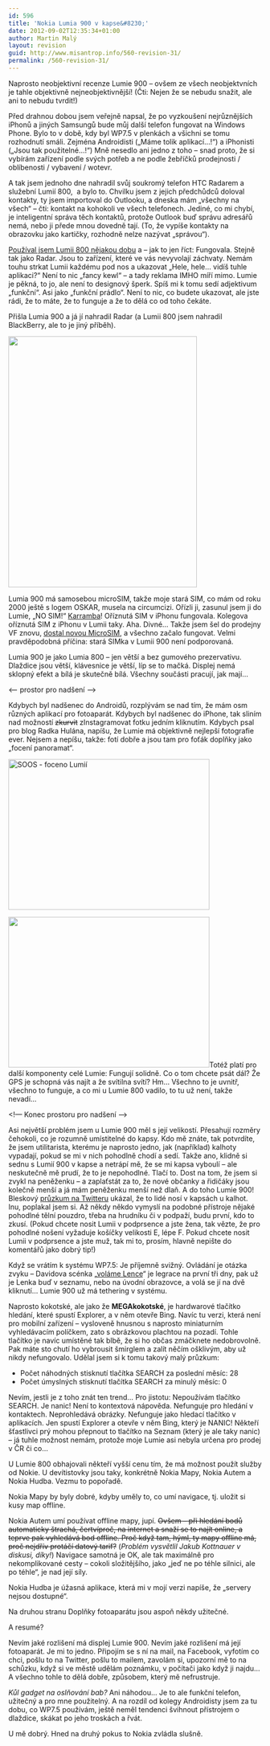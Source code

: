 ```yaml
---
id: 596
title: 'Nokia Lumia 900 v kapse&#8230;'
date: 2012-09-02T12:35:34+01:00
author: Martin Malý
layout: revision
guid: http://www.misantrop.info/560-revision-31/
permalink: /560-revision-31/
---
```

Naprosto neobjektivní recenze Lumie 900 &#8211; ovšem ze všech neobjektvních je tahle objektivně nejneobjektivnější! (Čti: Nejen že se nebudu snažit, ale ani to nebudu tvrdit!)

<!--more-->

Před drahnou dobou jsem veřejně napsal, že po vyzkoušení nejrůznějších iPhonů a jiných Samsungů bude můj další telefon fungovat na Windows Phone. Bylo to v době, kdy byl WP7.5 v plenkách a všichni se tomu rozhodnutí smáli. Zejména Androidisti (&#8222;Máme tolik aplikací&#8230;!&#8220;) a iPhonisti (&#8222;Jsou tak použitelné&#8230;!&#8220;) Mně nesedlo ani jedno z toho &#8211; snad proto, že si vybírám zařízení podle svých potřeb a ne podle žebříčků prodejnosti / oblíbenosti / vybavení / wotevr.

A tak jsem jednoho dne nahradil svůj soukromý telefon HTC Radarem a služební Lumií 800,  a bylo to. Chvilku jsem z jejich předchůdců doloval kontakty, ty jsem importoval do Outlooku, a dneska mám &#8222;všechny na všech&#8220; &#8211; čti: kontakt na kohokoli ve všech telefonech. Jediné, co mi chybí, je inteligentní správa těch kontaktů, protože Outlook buď správu adresářů nemá, nebo ji přede mnou dovedně tají. (To, že vypíše kontakty na obrazovku jako kartičky, rozhodně nelze nazývat &#8222;správou&#8220;).

[Používal jsem Lumii 800 nějakou dobu](http://www.misantrop.info/proc-si-koupit-lumii-800/) a &#8211; jak to jen říct: Fungovala. Stejně tak jako Radar. Jsou to zařízení, které ve vás nevyvolají záchvaty. Nemám touhu strkat Lumii každému pod nos a ukazovat &#8222;Hele, hele&#8230; vidíš tuhle aplikaci?&#8220; Není to nic &#8222;fancy kewl&#8220; &#8211; a tady reklama IMHO míří mimo. Lumie je pěkná, to jo, ale není to designový šperk. Spíš mi k tomu sedí adjektivum &#8222;funkční&#8220;. Asi jako &#8222;funkční prádlo&#8220;. Není to nic, co budete ukazovat, ale jste rádi, že to máte, že to funguje a že to dělá co od toho čekáte.

Přišla Lumia 900 a já jí nahradil Radar (a Lumii 800 jsem nahradil BlackBerry, ale to je jiný příběh).

<a href="http://www.misantrop.info/?attachment_id=564" rel="attachment wp-att-564"><img class="aligncenter size-medium wp-image-564" title="WP_000176" src="http://www.misantrop.info/wp-content/uploads/2012/09/WP_000176-375x500.jpg" alt="" width="375" height="500" srcset="https://www.misantrop.info/wp-content/uploads/2012/09/WP_000176-375x500.jpg 375w, https://www.misantrop.info/wp-content/uploads/2012/09/WP_000176-150x200.jpg 150w, https://www.misantrop.info/wp-content/uploads/2012/09/WP_000176.jpg 538w" sizes="(max-width: 375px) 100vw, 375px" /></a>

Lumia 900 má samosebou microSIM, takže moje stará SIM, co mám od roku 2000 ještě s logem OSKAR, musela na circumcizi. Ořízli ji, zasunul jsem ji do Lumie, &#8222;NO SIM!&#8220; [Karramba](https://twitter.com/adent/status/228086101598953472)! Oříznutá SIM v iPhonu fungovala. Kolegova oříznutá SIM z iPhonu v Lumii taky. Aha. Divné&#8230; Takže jsem šel do prodejny VF znovu, [dostal novou MicroSIM](https://twitter.com/adent/status/228154504896475136), a všechno začalo fungovat. Velmi pravděpodobná příčina: stará SIMka v Lumii 900 není podporovaná.

Lumia 900 je jako Lumia 800 &#8211; jen větší a bez gumového prezervativu. Dlaždice jsou větší, klávesnice je větší, líp se to mačká. Displej nemá sklopný efekt a bílá je skutečně bílá. Všechny součásti pracují, jak mají&#8230;

<&#8212; prostor pro nadšení &#8212;>

Kdybych byl nadšenec do Androidů, rozplývám se nad tím, že mám osm různých aplikací pro fotoaparát. Kdybych byl nadšenec do iPhone, tak sliním nad možností <del>zkurvit</del> zInstagramovat fotku jedním kliknutím. Kdybych psal pro blog Radka Hulána, napíšu, že Lumie má objektivně nejlepší fotografie ever. Nejsem a nepíšu, takže: fotí dobře a jsou tam pro foťák doplňky jako &#8222;focení panoramat&#8220;.

<a href="http://www.misantrop.info/?attachment_id=562" rel="attachment wp-att-562"><img class="aligncenter size-full wp-image-562" title="WP_000134" src="http://www.misantrop.info/wp-content/uploads/2012/09/WP_000134.jpg" alt="SOOS - foceno Lumií" width="400" height="300" srcset="https://www.misantrop.info/wp-content/uploads/2012/09/WP_000134.jpg 400w, https://www.misantrop.info/wp-content/uploads/2012/09/WP_000134-200x150.jpg 200w" sizes="(max-width: 400px) 100vw, 400px" /></a>

<a href="http://www.misantrop.info/?attachment_id=563" rel="attachment wp-att-563"><img class="aligncenter size-full wp-image-563" title="WP_000128" src="http://www.misantrop.info/wp-content/uploads/2012/09/WP_000128.jpg" alt="" width="400" height="300" srcset="https://www.misantrop.info/wp-content/uploads/2012/09/WP_000128.jpg 400w, https://www.misantrop.info/wp-content/uploads/2012/09/WP_000128-200x150.jpg 200w" sizes="(max-width: 400px) 100vw, 400px" /></a>Totéž platí pro další komponenty celé Lumie: Fungují solidně. Co o tom chcete psát dál? Že GPS je schopná vás najít a že svítilna svítí? Hm&#8230; Všechno to je uvnitř, všechno to funguje, a co mi u Lumie 800 vadilo, to tu už není, takže nevadí&#8230;

<!&#8212; Konec prostoru pro nadšení &#8212;>

Asi největší problém jsem u Lumie 900 měl s její velikostí. Přesahují rozměry čehokoli, co je rozumně umístitelné do kapsy. Kdo mě znáte, tak potvrdíte, že jsem utilitarista, kterému je naprosto jedno, jak (například) kalhoty vypadají, pokud se mi v nich pohodlně chodí a sedí. Takže ano, klidně si sednu s Lumií 900 v kapse a netrápí mě, že se mi kapsa vyboulí &#8211; ale neskutečně mě prudí, že to je nepohodlné. Tlačí to. Dost na tom, že jsem si zvykl na peněženku &#8211; a zaplaťstát za to, že nové občanky a řidičáky jsou kolečně menší a já mám peněženku menší než dlaň. A do toho Lumie 900! Bleskový [průzkum na Twitteru](https://twitter.com/adent/status/227745427896807425) ukázal, že to lidé nosí v kapsách u kalhot. Inu, poplakal jsem si. Až někdy někdo vymyslí na podobné přístroje nějaké pohodlné tělní pouzdro, třeba na hrudníku či v podpaží, budu první, kdo to zkusí. (Pokud chcete nosit Lumii v podprsence a jste žena, tak vězte, že pro pohodlné nošení vyžaduje košíčky velikosti E, lépe F. Pokud chcete nosit Lumii v podprsence a jste muž, tak mi to, prosím, hlavně nepište do komentářů jako dobrý tip!)

Když se vrátím k systému WP7.5: Je příjemně svižný. Ovládání je otázka zvyku &#8211; Davidova scénka &#8222;[voláme Lence](http://www.latrine.cz/windows-phone-dil-1-volani-lence)&#8220; je legrace na první tři dny, pak už je Lenka buď v seznamu, nebo na úvodní obrazovce, a volá se jí na dvě kliknutí&#8230; Lumie 900 už má tethering v systému.

Naprosto kokotské, ale jako že **MEGAkokotské**, je hardwarové tlačítko hledání, které spustí Explorer, a v něm otevře Bing. Navíc tu verzi, která není pro mobilní zařízení &#8211; vysloveně hnusnou s naprosto miniaturním vyhledávacím políčkem, zato s obrázkovou plachtou na pozadí. Tohle tlačítko je navíc umístěné tak blbě, že si ho občas zmáčknete nedobrovolně. Pak máte sto chutí ho vybrousit šmirglem a zalít něčím ošklivým, aby už nikdy nefungovalo. Udělal jsem si k tomu takový malý průzkum:

  * Počet náhodných stisknutí tlačítka SEARCH za poslední měsíc: 28
  * Počet úmyslných stisknutí tlačítka SEARCH za minulý měsíc: 0

Nevím, jestli je z toho znát ten trend&#8230; Pro jistotu: Nepoužívám tlačítko SEARCH. Je nanic! Není to kontextová nápověda. Nefunguje pro hledání v kontaktech. Neprohledává obrázky. Nefunguje jako hledací tlačítko v aplikacích. Jen spustí Explorer a otevře v něm Bing, který je NANIC! Někteří šťastlivci prý mohou přepnout to tlačítko na Seznam (který je ale taky nanic) &#8211; já tuhle možnost nemám, protože moje Lumie asi nebyla určena pro prodej v ČR či co&#8230;

U Lumie 800 obhajovali někteří vyšší cenu tím, že má možnost použít služby od Nokie. U devítistovky jsou taky, konkrétně Nokia Mapy, Nokia Autem a Nokia Hudba. Vezmu to popořadě.

Nokia Mapy by byly dobré, kdyby uměly to, co umí navigace, tj. uložit si kusy map offline.

Nokia Autem umí používat offline mapy, jupí. <del>Ovšem &#8211; při hledání bodů automaticky štrachá, čertvíproč, na internet a snaží se to najít online, a teprve pak vyhledává bod offline. Proč když tam, hýml, ty mapy offline má, proč nejdřív protáčí datový tarif?</del> (_Problém vysvětlil Jakub Kottnauer v diskusi, díky!_) Navigace samotná je OK, ale tak maximálně pro nekomplikované cesty &#8211; cokoli složitějšího, jako &#8222;jeď ne po téhle silnici, ale po téhle&#8220;, je nad její síly.

Nokia Hudba je úžasná aplikace, která mi v mojí verzi napíše, že &#8222;servery nejsou dostupné&#8220;.

Na druhou stranu Doplňky fotoaparátu jsou aspoň někdy užitečné.

A resumé?

Nevím jaké rozlišení má displej Lumie 900. Nevím jaké rozlišení má její fotoaparát. Je mi to jedno. Připojím se s ní na mail, na Facebook, vyfotím co chci, pošlu to na Twitter, pošlu to mailem, zavolám si, upozorní mě to na schůzku, když si ve městě udělám poznámku, v počítači jako když ji najdu&#8230; A všechno tohle to dělá dobře, způsobem, který mě nefrustruje.

_Kůl gadget na oslňování bab?_ Ani náhodou&#8230; Je to ale funkční telefon, užitečný a pro mne použitelný. A na rozdíl od kolegy Androidisty jsem za tu dobu, co WP7.5 používám, ještě neměl tendenci švihnout přístrojem o dlaždice, skákat po jeho troskách a řvát.

U mě dobrý. Hned na druhý pokus to Nokia zvládla slušně.